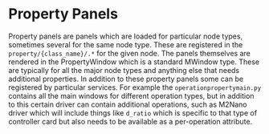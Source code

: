 # Property Panels

Property panels are panels which are loaded for particular node types, sometimes several for the same node type. These are registered in the `property/{class_name}/.*` for the given node. The panels themselves are rendered in the PropertyWindow which is a standard MWindow type. These are typically for all the major node types and anything else that needs additional properties. In addition to these property panels some can be registered by particular services. For example the `operationpropertymain.py` contains all the main windows for different operation types, but in addition to this certain driver can contain additional operations, such as M2Nano driver which will include things like `d_ratio` which is specific to that type of controller card but also needs to be available as a per-operation attribute.
